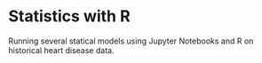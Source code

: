 # Statistics with R
Running several statical models using Jupyter Notebooks and R on historical heart disease data.
